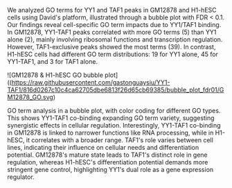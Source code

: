 We analyzed GO terms for YY1 and TAF1 peaks in GM12878 and H1-hESC cells using David's platform, illustrated through a bubble plot with FDR < 0.1. Our findings reveal cell-specific GO term impacts due to YY1/TAF1 binding. In GM12878, YY1-TAF1 peaks correlated with more GO terms (5) than YY1 alone (2), mainly involving ribosomal functions and transcription regulation. However, TAF1-exclusive peaks showed the most terms (39). In contrast, H1-hESC cells had different GO term distributions: 19 for YY1 alone, 45 for YY1-TAF1, and 3 for TAF1 alone.

![GM12878 & H1-hESC GO bubble plot]((https://raw.githubusercontent.com/gastonguaysiu/YY1-TAF1/816d0267c10c4ca62705dbe6813f26d65cb69385/bubble_plot_fdr01/GM12878_GO.svg)

GO term analysis in a bubble plot, with color coding for different GO types. This shows YY1-TAF1 co-binding expanding GO term variety, suggesting synergistic effects in cellular regulation. Interestingly, YY1-TAF1 co-binding in GM12878 is linked to narrower functions like RNA processing, while in H1-hESC, it correlates with a broader range. TAF1's role varies between cell lines, indicating their influence on cellular needs and differentiation potential. GM12878's mature state leads to TAF1's distinct role in gene regulation, whereas H1-hESC's differentiation potential demands more stringent gene control, highlighting YY1's dual role as a gene expression regulator.
